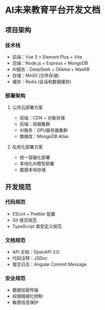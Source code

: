 # AI未来教育平台开发文档

## 项目架构

### 技术栈
- 前端：Vue 3 + Element Plus + Vite
- 后端：Node.js + Express + MongoDB
- AI服务：DeepSeek + Ollama + MaxKB
- 存储：MinIO (文件存储)
- 缓存：Redis (会话和数据缓存)

### 部署架构
1. 公共云部署方案
   - 前端：CDN + 对象存储
   - 后端：容器集群
   - AI服务：GPU服务器集群
   - 数据库：MongoDB Atlas

2. 私有化部署方案
   - 统一容器化部署
   - 本地化AI模型部署
   - 数据本地存储

## 开发规范

### 代码规范
- ESLint + Prettier 配置
- Git 提交规范
- TypeScript 类型定义规范

### 文档规范
- API 文档：OpenAPI 3.0
- 代码注释：JSDoc
- 提交日志：Angular Commit Message

### 安全规范
- 数据加密传输
- 权限精细化控制
- 敏感信息保护
